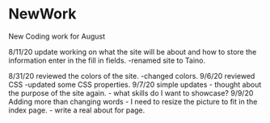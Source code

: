 # NewWork
New Coding work for August

8/11/20 update working on what the site will be about and how to store the information enter in the fill in fields.
    -renamed site to Taino.

8/31/20 reviewed the colors of the site.
    -changed colors.
9/6/20 reviewed CSS
    -updated some CSS properties.
9/7/20 simple updates
    - thought about the purpose of the site again.
    - what skills do I want to showcase?
9/9/20 Adding more than changing words
    - I need to resize the picture to fit in the  index page.
    - write a real about for page.      

        



